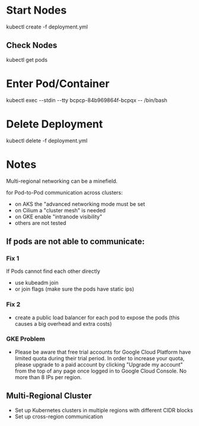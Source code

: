 # Start Nodes
kubectl create -f deployment.yml 

## Check Nodes
kubectl get pods

# Enter Pod/Container
kubectl exec --stdin --tty bcpcp-84b969864f-bcpqx -- /bin/bash

# Delete Deployment
kubectl delete -f deployment.yml 


# Notes
Multi-regional networking can be a minefield.

for Pod-to-Pod communication across clusters:
- on AKS the "advanced networking mode must be set
- on Cilium a "cluster mesh" is needed
- on GKE enable "intranode visibility"
- others are not tested

## If pods are not able to communicate:

### Fix 1
If Pods cannot find each other directly
- use kubeadm join 
- or join flags
(make sure the pods have static ips)

### Fix 2
- create a public load balancer for each pod to expose the pods
(this causes a big overhead and extra costs)


### GKE Problem
- Please be aware that free trial accounts for Google Cloud Platform have limited quota during their trial period. In order to increase your quota, please upgrade to a paid account by clicking "Upgrade my account" from the top of any page once logged in to Google Cloud Console.
No more than 8 IPs per region.

## Multi-Regional Cluster
- Set up Kubernetes clusters in multiple regions with different CIDR blocks
- Set up cross-region communication


